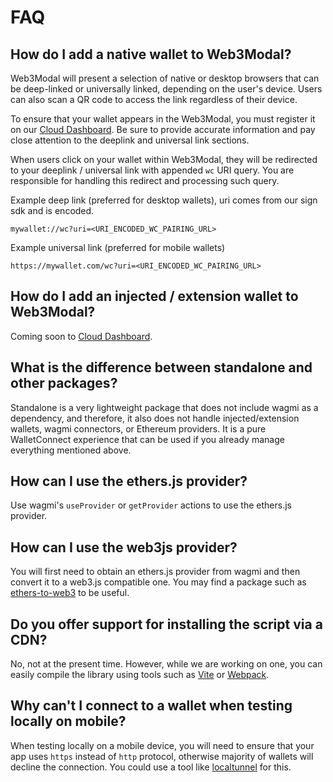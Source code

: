 # FAQ

## How do I add a native wallet to Web3Modal?

Web3Modal will present a selection of native or desktop browsers that can be deep-linked or universally linked, depending on the user's device. Users can also scan a QR code to access the link regardless of their device.

To ensure that your wallet appears in the Web3Modal, you must register it on our [Cloud Dashboard](https://cloud.walletconnect.com/). Be sure to provide accurate information and pay close attention to the deeplink and universal link sections.

When users click on your wallet within Web3Modal, they will be redirected to your deeplink / universal link with appended `wc` URI query. You are responsible for handling this redirect and processing such query.

Example deep link (preferred for desktop wallets), uri comes from our sign sdk and is encoded.

```
mywallet://wc?uri=<URI_ENCODED_WC_PAIRING_URL>
```

Example universal link (preferred for mobile wallets)

```
https://mywallet.com/wc?uri=<URI_ENCODED_WC_PAIRING_URL>
```

## How do I add an injected / extension wallet to Web3Modal?

Coming soon to [Cloud Dashboard](https://cloud.walletconnect.com/).

## What is the difference between standalone and other packages?

Standalone is a very lightweight package that does not include wagmi as a dependency, and therefore, it also does not handle injected/extension wallets, wagmi connectors, or Ethereum providers. It is a pure WalletConnect experience that can be used if you already manage everything mentioned above.

## How can I use the ethers.js provider?

Use wagmi's `useProvider` or `getProvider` actions to use the ethers.js provider.

## How can I use the web3js provider?

You will first need to obtain an ethers.js provider from wagmi and then convert it to a web3.js compatible one. You may find a package such as [ethers-to-web3](https://www.npmjs.com/package/ethers-to-web3) to be useful.

## Do you offer support for installing the script via a CDN?

No, not at the present time. However, while we are working on one, you can easily compile the library using tools such as [Vite](https://vitejs.dev/) or [Webpack](https://webpack.js.org/).

## Why can't I connect to a wallet when testing locally on mobile?

When testing locally on a mobile device, you will need to ensure that your app uses `https` instead of `http` protocol, otherwise majority of wallets will decline the connection. You could use a tool like [localtunnel](https://www.npmjs.com/package/localtunnel) for this.

